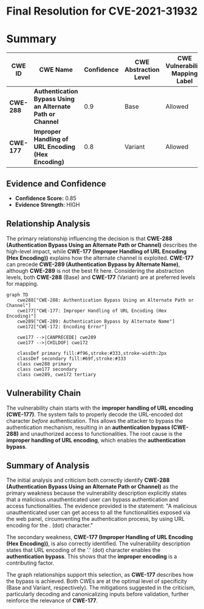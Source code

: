 # Final Resolution for CVE-2021-31932

# Summary
| CWE ID | CWE Name | Confidence | CWE Abstraction Level | CWE Vulnerability Mapping Label | CWE-Vulnerability Mapping Notes |
|---|---|---|---|---|---|
| **CWE-288** | **Authentication Bypass Using an Alternate Path or Channel** | 0.9 | Base | Allowed | Primary CWE |
| **CWE-177** | **Improper Handling of URL Encoding (Hex Encoding)** | 0.8 | Variant | Allowed | Secondary Candidate |

## Evidence and Confidence

*   **Confidence Score:** 0.85
*   **Evidence Strength:** HIGH

## Relationship Analysis
The primary relationship influencing the decision is that **CWE-288 (Authentication Bypass Using an Alternate Path or Channel)** describes the high-level impact, while **CWE-177 (Improper Handling of URL Encoding (Hex Encoding))** explains how the alternate channel is exploited. **CWE-177** can precede **CWE-289 (Authentication Bypass by Alternate Name)**, although **CWE-289** is not the best fit here. Considering the abstraction levels, both **CWE-288** (Base) and **CWE-177** (Variant) are at preferred levels for mapping.

```mermaid
graph TD
    cwe288["CWE-288: Authentication Bypass Using an Alternate Path or Channel"]
    cwe177["CWE-177: Improper Handling of URL Encoding (Hex Encoding)"]
    cwe289["CWE-289: Authentication Bypass by Alternate Name"]
    cwe172["CWE-172: Encoding Error"]

    cwe177 -->|CANPRECEDE| cwe289
    cwe177 -->|CHILDOF| cwe172

    classDef primary fill:#f96,stroke:#333,stroke-width:2px
    classDef secondary fill:#69f,stroke:#333
    class cwe288 primary
    class cwe177 secondary
    class cwe289, cwe172 tertiary
```

## Vulnerability Chain
The vulnerability chain starts with the **improper handling of URL encoding (CWE-177)**. The system fails to properly decode the URL-encoded dot character *before* authentication. This allows the attacker to bypass the authentication mechanism, resulting in an **authentication bypass (CWE-288)** and unauthorized access to functionalities. The root cause is the **improper handling of URL encoding**, which enables the **authentication bypass**.

## Summary of Analysis
The initial analysis and criticism both correctly identify **CWE-288 (Authentication Bypass Using an Alternate Path or Channel)** as the primary weakness because the vulnerability description explicitly states that a malicious unauthenticated user can bypass authentication and access functionalities. The evidence provided is the statement: "A malicious unauthenticated user can get access to all the functionalities exposed via the web panel, circumventing the authentication process, by using URL encoding for the . (dot) character."

The secondary weakness, **CWE-177 (Improper Handling of URL Encoding (Hex Encoding))**, is also correctly identified. The vulnerability description states that URL encoding of the '.' (dot) character enables the **authentication bypass**. This shows that the **improper encoding** is a contributing factor.

The graph relationships support this selection, as **CWE-177** describes how the bypass is achieved. Both CWEs are at the optimal level of specificity (Base and Variant, respectively). The mitigations suggested in the criticism, particularly decoding and canonicalizing inputs before validation, further reinforce the relevance of **CWE-177**.
